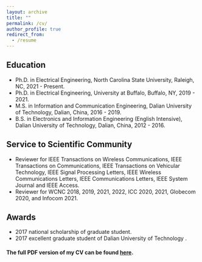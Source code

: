 ```yaml
---
layout: archive
title: ""
permalink: /cv/
author_profile: true
redirect_from:
  - /resume
---
```



## Education

- Ph.D. in Electrical Engineering, North Carolina State University, Raleigh, NC, 2021 - Present.
- Ph.D. in Electrical Engineering, University at Buffalo, Buffalo, NY, 2019 - 2021.
- M.S. in Information and Communication Engineering, Dalian University of Technology, Dalian, China, 2016 - 2019.
- B.S. in Electronics and Information Engineering (English Intensive), Dalian University of Technology, Dalian, China, 2012 - 2016.


## Service to Scientific Community

- Reviewer for IEEE Transactions on Wireless Communications, IEEE Transactions on Communications, IEEE Transactions on Vehicular Technology, IEEE Signal Processing Letters, IEEE Wireless Communications Letters, IEEE Communications Letters, IEEE System Journal and IEEE Access.
- Reviewer for WCNC 2018, 2019, 2021, 2022, ICC 2020, 2021, Globecom 2020, and Infocom 2021.


## Awards

- 2017 national scholarship of graduate student.
- 2017 excellent graduate student of Dalian University of Technology .


#### The full PDF version of my CV can be found [here](https://drive.google.com/file/d/12KwYWDDeIc5tlJtBFQ1PoHf5O6WA1ewK/view?usp=sharing).


